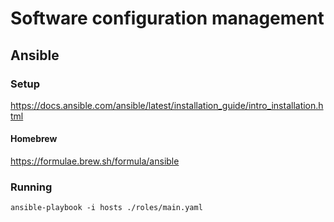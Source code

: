 # Software configuration management

## Ansible

### Setup
https://docs.ansible.com/ansible/latest/installation_guide/intro_installation.html

#### Homebrew
https://formulae.brew.sh/formula/ansible

### Running
```
ansible-playbook -i hosts ./roles/main.yaml
```